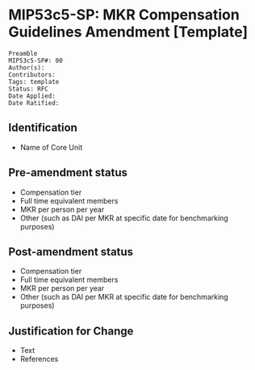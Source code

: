 # MIP53c5-SP: MKR Compensation Guidelines Amendment [Template]

```
Preamble
MIP53c5-SP#: 00
Author(s):
Contributors:
Tags: template
Status: RFC
Date Applied:
Date Ratified:
```

## Identification

* Name of Core Unit

## Pre-amendment status

* Compensation tier
* Full time equivalent members
* MKR per person per year
* Other (such as DAI per MKR at specific date for benchmarking purposes)

## Post-amendment status

* Compensation tier
* Full time equivalent members
* MKR per person per year
* Other (such as DAI per MKR at specific date for benchmarking purposes)

## Justification for Change

* Text
* References
